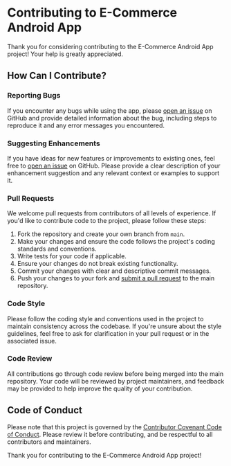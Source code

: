 # Contributing to E-Commerce Android App

Thank you for considering contributing to the E-Commerce Android App project! Your help is greatly appreciated.

## How Can I Contribute?

### Reporting Bugs

If you encounter any bugs while using the app, please [open an issue](https://github.com/your-username/e-commerce-android/issues) on GitHub and provide detailed information about the bug, including steps to reproduce it and any error messages you encountered.

### Suggesting Enhancements

If you have ideas for new features or improvements to existing ones, feel free to [open an issue](https://github.com/your-username/e-commerce-android/issues) on GitHub. Please provide a clear description of your enhancement suggestion and any relevant context or examples to support it.

### Pull Requests

We welcome pull requests from contributors of all levels of experience. If you'd like to contribute code to the project, please follow these steps:

1. Fork the repository and create your own branch from `main`.
2. Make your changes and ensure the code follows the project's coding standards and conventions.
3. Write tests for your code if applicable.
4. Ensure your changes do not break existing functionality.
5. Commit your changes with clear and descriptive commit messages.
6. Push your changes to your fork and [submit a pull request](https://github.com/your-username/e-commerce-android/pulls) to the main repository.

### Code Style

Please follow the coding style and conventions used in the project to maintain consistency across the codebase. If you're unsure about the style guidelines, feel free to ask for clarification in your pull request or in the associated issue.

### Code Review

All contributions go through code review before being merged into the main repository. Your code will be reviewed by project maintainers, and feedback may be provided to help improve the quality of your contribution.

## Code of Conduct

Please note that this project is governed by the [Contributor Covenant Code of Conduct](CODE_OF_CONDUCT.md). Please review it before contributing, and be respectful to all contributors and maintainers.

Thank you for contributing to the E-Commerce Android App project!
